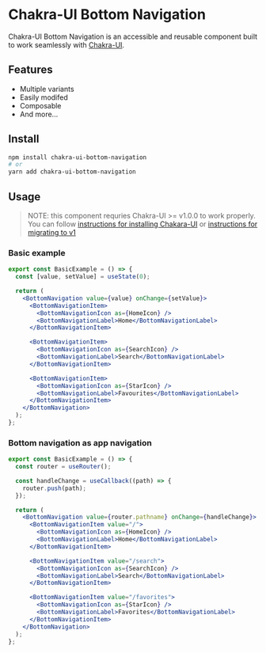 # Chakra-UI Bottom Navigation

Chakra-UI Bottom Navigation is an accessible and reusable component built to work seamlessly with [Chakra-UI](https://chakra-ui.com/).

<!-- TODO create sandbox demo -->

## Features

- Multiple variants
- Easily modifed
- Composable
- And more...

## Install

```bash
npm install chakra-ui-bottom-navigation
# or
yarn add chakra-ui-bottom-navigation
```

## Usage

> NOTE: this component requries Chakra-UI >= v1.0.0 to work properly. You can follow [instructions for installing Chakara-UI](https://chakra-ui.com/docs/getting-started) or [instructions for migrating to v1](https://chakra-ui.com/docs/migration)

<!-- TODO: add theme section -->

### Basic example

```jsx
export const BasicExample = () => {
  const [value, setValue] = useState(0);

  return (
    <BottomNavigation value={value} onChange={setValue}>
      <BottomNavigationItem>
        <BottomNavigationIcon as={HomeIcon} />
        <BottomNavigationLabel>Home</BottomNavigationLabel>
      </BottomNavigationItem>

      <BottomNavigationItem>
        <BottomNavigationIcon as={SearchIcon} />
        <BottomNavigationLabel>Search</BottomNavigationLabel>
      </BottomNavigationItem>

      <BottomNavigationItem>
        <BottomNavigationIcon as={StarIcon} />
        <BottomNavigationLabel>Favourites</BottomNavigationLabel>
      </BottomNavigationItem>
    </BottomNavigation>
  );
};
```

### Bottom navigation as app navigation

```jsx
export const BasicExample = () => {
  const router = useRouter();

  const handleChange = useCallback((path) => {
    router.push(path);
  });

  return (
    <BottomNavigation value={router.pathname} onChange={handleChange}>
      <BottomNavigationItem value="/">
        <BottomNavigationIcon as={HomeIcon} />
        <BottomNavigationLabel>Home</BottomNavigationLabel>
      </BottomNavigationItem>

      <BottomNavigationItem value="/search">
        <BottomNavigationIcon as={SearchIcon} />
        <BottomNavigationLabel>Search</BottomNavigationLabel>
      </BottomNavigationItem>

      <BottomNavigationItem value="/favorites">
        <BottomNavigationIcon as={StarIcon} />
        <BottomNavigationLabel>Favorites</BottomNavigationLabel>
      </BottomNavigationItem>
    </BottomNavigation>
  );
};
```

<!-- ## Props

### BottomNavigation props

BottomNavigation composes `Box` so you call pass all `Box` related props.

| Prop name   | Values                      | Default value | Description |
| ----------- | --------------------------- | ------------- | ----------- |
| colorScheme | default chakra colorSchemes | "blue"        |             | -->
